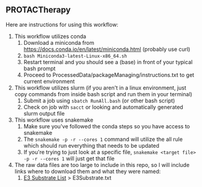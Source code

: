 ## PROTACTherapy

Here are instructions for using this workflow:
1. This workflow utilizes conda
    1. Download a miniconda from https://docs.conda.io/en/latest/miniconda.html (probably use curl)
    2. ```bash Miniconda3-latest-Linux-x86_64.sh```
    3. Restart terminal and you should see a (base) in front of your typical bash prompt
    4. Proceed to ProcessedData/packageManaging/instructions.txt to get current environment
2. This workflow utilizes slurm (if you aren't in a linux environment, just copy commands from inside bash script and run them in your terminal)
    1. Submit a job using ```sbatch RunAll.bash``` (or other bash script)
    2. Check on job with ```sacct``` or looking and automatically generated slurm output file
3. This workflow uses snakemake
    1. Make sure you've followed the conda steps so you have access to snakemake
    2. The ```snakemake -p -r --cores 1``` command will utilize the all rule which should run everything that needs to be updated
    3. If you're trying to just look at a specific file, ```snakemake <target file> -p -r --cores 1``` will just get that file
4. The raw data files are too large to include in this repo, so I will include links where to download them and what they were named:
    1. [E3 Substrate List](http://ubibrowser.bio-it.cn/ubibrowser_v3/Public/download/E3/H.sapiens.result.txt) > E3Substrate.txt
